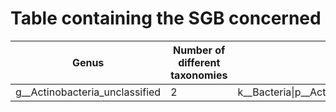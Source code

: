 # Table containing the SGB concerned
Genus | Number of different taxonomies | Different taxonomies
------------ | ------------- | -------------
g__Actinobacteria_unclassified	| 2	| k__Bacteria\|p__Actinobacteria\|c__Actinobacteria\|o__Actinobacteria_unclassified\|f__Actinobacteria_unclassified:16,k__Bacteria\|p__Actinobacteria\|c__Actinobacteria_unclassified\|o__Actinobacteria_unclassified\|f__Actinobacteria_unclassified:3
